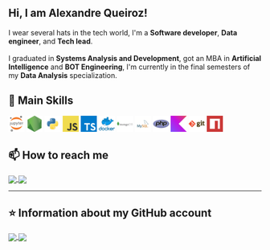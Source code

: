 <h2>Hi, I am Alexandre Queiroz!</h2> 

I wear several hats in the tech world, I'm a **Software developer**, **Data engineer**, and **Tech lead**. <br><br>
I graduated in **Systems Analysis and Development**, got an MBA in **Artificial Intelligence** and **BOT Engineering**, I'm currently in the final semesters of my **Data Analysis** specialization.

<h2>🚀 Main Skills </h2>
<code><img height="32" src="https://raw.githubusercontent.com/github/explore/80688e429a7d4ef2fca1e82350fe8e3517d3494d/topics/jupyter-notebook/jupyter-notebook.png" alt="Jupyter Notebook"/></code>
<code><img height="32" src="https://raw.githubusercontent.com/github/explore/80688e429a7d4ef2fca1e82350fe8e3517d3494d/topics/nodejs/nodejs.png" alt="Nodejs"/></code>
<code><img height="32" src="https://raw.githubusercontent.com/github/explore/80688e429a7d4ef2fca1e82350fe8e3517d3494d/topics/python/python.png" alt="Python"/></code>
<code><img height="32" src="https://raw.githubusercontent.com/github/explore/80688e429a7d4ef2fca1e82350fe8e3517d3494d/topics/javascript/javascript.png" alt="Javascript"/></code>
<code><img height="32" src="https://raw.githubusercontent.com/github/explore/80688e429a7d4ef2fca1e82350fe8e3517d3494d/topics/typescript/typescript.png" alt="Typescript"/></code>
<code><img height="32" src="https://raw.githubusercontent.com/github/explore/80688e429a7d4ef2fca1e82350fe8e3517d3494d/topics/docker/docker.png" alt="Docker"/></code>
<code><img height="32" src="https://raw.githubusercontent.com/github/explore/80688e429a7d4ef2fca1e82350fe8e3517d3494d/topics/mongodb/mongodb.png" alt="MongoDB"/></code>
<code><img height="32" src="https://raw.githubusercontent.com/github/explore/80688e429a7d4ef2fca1e82350fe8e3517d3494d/topics/mysql/mysql.png" alt="MySQL"/></code>
<code><img height="32" src="https://raw.githubusercontent.com/github/explore/80688e429a7d4ef2fca1e82350fe8e3517d3494d/topics/php/php.png" alt="PHP"/></code>
<code><img height="32" src="https://raw.githubusercontent.com/github/explore/80688e429a7d4ef2fca1e82350fe8e3517d3494d/topics/kotlin/kotlin.png" alt="Kotlin"/></code>
<code><img height="32" src="https://raw.githubusercontent.com/github/explore/80688e429a7d4ef2fca1e82350fe8e3517d3494d/topics/git/git.png" alt="Git"/></code>
<code><img height="32" src="https://raw.githubusercontent.com/github/explore/80688e429a7d4ef2fca1e82350fe8e3517d3494d/topics/npm/npm.png" alt="npm"/></code>

<h2>📫 How to reach me</h2>
<a href="https://github.com/alexandre-queiroz">
  <img align="center" src="https://img.shields.io/badge/GitHub-100000?style=for-the-badge&logo=github&logoColor=white" />
</a>
<a href="https://www.linkedin.com/in/alexandre-a-queiroz/">
  <img align="center" src="https://img.shields.io/badge/LinkedIn-0077B5?style=for-the-badge&logo=linkedin&logoColor=white" />
</a>

<hr>

<h2>⭐ Information about my GitHub account </h2>
<a href="https://github-readme-stats-git-master-alexandre-queiroz.vercel.app/api?username=alexandre-queiroz&count_private=true">
  <img height=180 align="center" src="https://github-readme-stats-git-master-alexandre-queiroz.vercel.app/api?username=alexandre-queiroz&count_private=true&hide=contribs&theme=dracula" />
</a>
<a href="https://github-readme-stats-git-master-alexandre-queiroz.vercel.app/api/top-langs?username=alexandre-queiroz">
  <img height=180 align="center" src="https://github-readme-stats-git-master-alexandre-queiroz.vercel.app/api/top-langs?username=alexandre-queiroz&layout=compact&langs_count=8&card_width=356&theme=dracula&exclude_repo=github-readme-stats,erp" />
</a>

<!--
**alexandre-queiroz/alexandre-queiroz** is a ✨ _special_ ✨ repository because its `README.md` (this file) appears on your GitHub profile.

Here are some ideas to get you started:

- 🔭 I’m currently working on ...
- 🌱 I’m currently learning ...
- 👯 I’m looking to collaborate on ...
- 🤔 I’m looking for help with ...
- 💬 Ask me about ...
- 📫 How to reach me: ...
- 😄 Pronouns: ...
- ⚡ Fun fact: ...
-->
